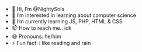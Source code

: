 - 👋 Hi, I’m @NightySols
- 👀 I’m interested in learning about computer science
- 🌱 I’m currently learning JS, PHP, HTML & CSS
- 📫 How to reach me.. idk
- 😄 Pronouns: he/him
- ⚡ Fun fact: i like reading and rain

<!---
NightySols/NightySols is a ✨ special ✨ repository because its `README.md` (this file) appears on your GitHub profile.
You can click the Preview link to take a look at your changes.
--->
